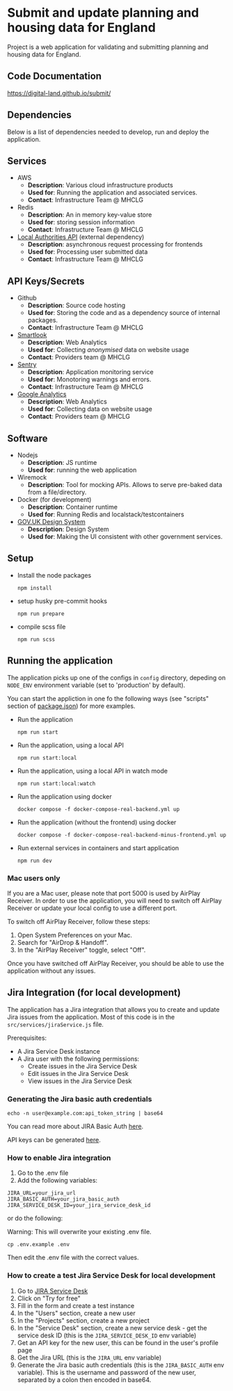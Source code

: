 # Submit and update planning and housing data for England

Project is a web application for validating and submitting planning and housing data for England.

## Code Documentation

https://digital-land.github.io/submit/

## Dependencies

Below is a list of dependencies needed to develop, run and deploy the application.

<!-- TEMPLATE -->
<!--div class="" data-type="Dependency">
  Dependencies have the following format:
  <pre>
  - Dependency Name : string
    - Description: string // a sentence or two
    - Used for: string    // a sentence or two
    - Contact: string?     // email or username or full name of person responsible
  </pre>
</div -->

## Services

- AWS
    - **Description**: Various cloud infrastructure products
    - **Used for**: Running the application and associated services.
    - **Contact**: Infrastructure Team @ MHCLG
- Redis
    - **Description**: An in memory key-value store
    - **Used for**: storing session information
    - **Contact**: Infrastructure Team @ MHCLG
- [Local Authorities API](https://github.com/digital-land/async-request-backend) (external dependency)
    - **Description**: asynchronous request processing for frontends
    - **Used for**: Processing user submitted data
    - **Contact**: Infrastructure Team @ MHCLG

## API Keys/Secrets

- Github
    - **Description**: Source code hosting
    - **Used for**: Storing the code and as a dependency source of internal packages.
    - **Contact**: Infrastructure Team @ MHCLG
- [Smartlook](https://smartlook.com)
    - **Description**: Web Analytics
    - **Used for**: Collecting _anonymised_ data on website usage
    - **Contact**: Providers team @ MHCLG
- [Sentry](https://sentry.io)
    - **Description**: Application monitoring service
    - **Used for**: Monotoring warnings and errors.
    - **Contact**: Infrastructure Team @ MHCLG
- [Google Analytics](https://analytics.google.com/analytics)
    - **Description**: Web Analytics
    - **Used for**: Collecting data on website usage
    - **Contact**: Providers team @ MHCLG

## Software

- Nodejs
    - **Description**: JS runtime
    - **Used for**: running the web application
- Wiremock
    - **Description**: Tool for mocking APIs. Allows to serve pre-baked data from a file/directory.
- Docker (for development)
    - **Description**: Container runtime
    - **Used for**: Running Redis and localstack/testcontainers
- [GOV.UK Design System](https://design-system.service.gov.uk/)
    - **Description**: Design System
    - **Used for**: Making the UI consistent with other government services.

## Setup

- Install the node packages
    ```
    npm install
    ```
- setup husky pre-commit hooks
    ```
    npm run prepare
    ```
- compile scss file
    ```
    npm run scss
    ```

## Running the application

The application picks up one of the configs in `config` directory,
depeding on `NODE_ENV` environment variable (set to 'production' by default).

You can start the appliction in one fo the following ways (see "scripts" section
of [package.json](package.json)) for more examples.

- Run the application
    ```
    npm run start
    ```
- Run the application, using a local API
    ```
    npm run start:local
    ```
- Run the application, using a local API in watch mode
    ```
    npm run start:local:watch
    ```
- Run the application using docker
    ```
    docker compose -f docker-compose-real-backend.yml up
    ```
- Run the application (without the frontend) using docker
    ```
    docker compose -f docker-compose-real-backend-minus-frontend.yml up
    ```
- Run external services in containers and start application
    ```
    npm run dev
    ```

### Mac users only

If you are a Mac user, please note that port 5000 is used by AirPlay Receiver. In order to use the application, you will need to switch off AirPlay Receiver
or update your local config to use a different port.

To switch off AirPlay Receiver, follow these steps:
1. Open System Preferences on your Mac.
2. Search for "AirDrop & Handoff".
3. In the "AirPlay Receiver" toggle, select "Off".

Once you have switched off AirPlay Receiver, you should be able to use the application without any issues.

## Jira Integration (for local development)

The application has a Jira integration that allows you to create and update Jira issues from the application.
Most of this code is in the `src/services/jiraService.js` file.

Prerequisites:
- A Jira Service Desk instance
- A Jira user with the following permissions:
    - Create issues in the Jira Service Desk
    - Edit issues in the Jira Service Desk
    - View issues in the Jira Service Desk

### Generating the Jira basic auth credentials

```
echo -n user@example.com:api_token_string | base64
```

You can read more about JIRA Basic Auth [here](https://developer.atlassian.com/cloud/jira/platform/basic-auth-for-rest-apis/).

API keys can be generated [here](https://id.atlassian.com/manage-profile/security/api-tokens).

### How to enable Jira integration

1. Go to the .env file
2. Add the following variables:

```
JIRA_URL=your_jira_url
JIRA_BASIC_AUTH=your_jira_basic_auth
JIRA_SERVICE_DESK_ID=your_jira_service_desk_id
```

or do the following:

Warning: This will overwrite your existing .env file.

```
cp .env.example .env
```

Then edit the .env file with the correct values.

### How to create a test Jira Service Desk for local development

1. Go to [JIRA Service Desk](https://www.atlassian.com/software/jira/service-desk/try)
2. Click on "Try for free"
3. Fill in the form and create a test instance
4. In the "Users" section, create a new user
5. In the "Projects" section, create a new project
6. In the "Service Desk" section, create a new service desk - get the service desk ID (this is the `JIRA_SERVICE_DESK_ID` env variable)
7. Get an API key for the new user, this can be found in the user's profile page
8. Get the Jira URL (this is the `JIRA_URL` env variable)
9. Generate the Jira basic auth credentials (this is the `JIRA_BASIC_AUTH` env variable). This is the username and password of the new user, separated by a colon then encoded in base64.
